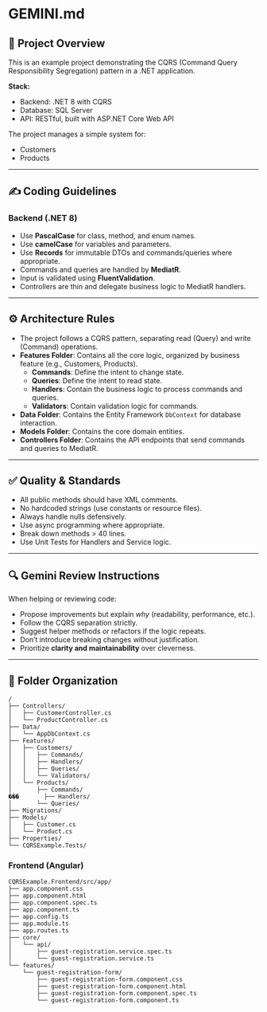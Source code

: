 # GEMINI.md

## 🧠 Project Overview

This is an example project demonstrating the CQRS (Command Query Responsibility Segregation) pattern in a .NET application.

**Stack:**
- Backend: .NET 8 with CQRS
- Database: SQL Server
- API: RESTful, built with ASP.NET Core Web API

The project manages a simple system for:
- Customers
- Products

---

## ✍️ Coding Guidelines

### Backend (.NET 8)
- Use **PascalCase** for class, method, and enum names.
- Use **camelCase** for variables and parameters.
- Use **Records** for immutable DTOs and commands/queries where appropriate.
- Commands and queries are handled by **MediatR**.
- Input is validated using **FluentValidation**.
- Controllers are thin and delegate business logic to MediatR handlers.

---

## ⚙️ Architecture Rules

- The project follows a CQRS pattern, separating read (Query) and write (Command) operations.
- **Features Folder**: Contains all the core logic, organized by business feature (e.g., Customers, Products).
  - **Commands**: Define the intent to change state.
  - **Queries**: Define the intent to read state.
  - **Handlers**: Contain the business logic to process commands and queries.
  - **Validators**: Contain validation logic for commands.
- **Data Folder**: Contains the Entity Framework `DbContext` for database interaction.
- **Models Folder**: Contains the core domain entities.
- **Controllers Folder**: Contains the API endpoints that send commands and queries to MediatR.

---

## ✅ Quality & Standards

- All public methods should have XML comments.
- No hardcoded strings (use constants or resource files).
- Always handle nulls defensively.
- Use async programming where appropriate.
- Break down methods > 40 lines.
- Use Unit Tests for Handlers and Service logic.

---

## 🔍 Gemini Review Instructions

When helping or reviewing code:
- Propose improvements but explain *why* (readability, performance, etc.).
- Follow the CQRS separation strictly.
- Suggest helper methods or refactors if the logic repeats.
- Don’t introduce breaking changes without justification.
- Prioritize **clarity and maintainability** over cleverness.

---

## 📁 Folder Organization

```
/
├── Controllers/
│   ├── CustomerController.cs
│   └── ProductController.cs
├── Data/
│   └── AppDbContext.cs
├── Features/
│   ├── Customers/
│   │   ├── Commands/
│   │   ├── Handlers/
│   │   ├── Queries/
│   │   └── Validators/
│   └── Products/
│       ├── Commands/
���       ├── Handlers/
│       └── Queries/
├── Migrations/
├── Models/
│   ├── Customer.cs
│   └── Product.cs
├── Properties/
└── CQRSExample.Tests/
```

### Frontend (Angular)

```
CQRSExample.Frontend/src/app/
├── app.component.css
├── app.component.html
├── app.component.spec.ts
├── app.component.ts
├── app.config.ts
├── app.module.ts
├── app.routes.ts
├── core/
│   └── api/
│       ├── guest-registration.service.spec.ts
│       └── guest-registration.service.ts
└── features/
    └── guest-registration-form/
        ├── guest-registration-form.component.css
        ├── guest-registration-form.component.html
        ├── guest-registration-form.component.spec.ts
        └── guest-registration-form.component.ts
```